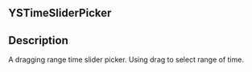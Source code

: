 ## YSTimeSliderPicker

## Description

A dragging range time slider picker. Using drag to select range of time.